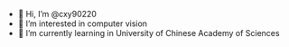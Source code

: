 - 👋 Hi, I’m @cxy90220
- 👀 I’m interested in computer vision
- 🌱 I’m currently learning in University of Chinese Academy of Sciences


<!---
cxy90220/cxy90220 is a ✨ special ✨ repository because its `README.md` (this file) appears on your GitHub profile.
You can click the Preview link to take a look at your changes.
--->

